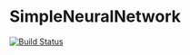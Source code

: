 # SimpleNeuralNetwork

[![Build Status](https://travis-ci.org/dboyliao/SimpleNeuralNetwork.jl.svg?branch=master)](https://travis-ci.org/dboyliao/SimpleNeuralNetwork.jl)
